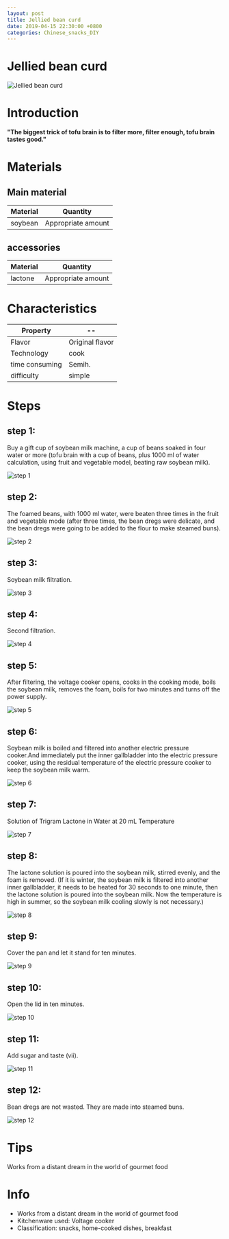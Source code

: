 ```yaml
---
layout: post
title: Jellied bean curd
date: 2019-04-15 22:30:00 +0800
categories: Chinese_snacks_DIY
---
```


# Jellied bean curd

![Jellied bean curd]({{site.baseurl}}/img/410038/410038.jpg)

# Introduction

**"The biggest trick of tofu brain is to filter more, filter enough, tofu brain tastes good."**

# Materials


## Main material

Material|Quantity
--|--
soybean|Appropriate amount

## accessories

Material|Quantity
--|--
lactone|Appropriate amount

# Characteristics

Property|--
--|--
Flavor|Original flavor
Technology|cook
time consuming|Semih.
difficulty|simple

# Steps

## step 1:

Buy a gift cup of soybean milk machine, a cup of beans soaked in four water or more (tofu brain with a cup of beans, plus 1000 ml of water calculation, using fruit and vegetable model, beating raw soybean milk).

![step 1]({{site.baseurl}}/img/410038/1.jpg)

## step 2:

The foamed beans, with 1000 ml water, were beaten three times in the fruit and vegetable mode (after three times, the bean dregs were delicate, and the bean dregs were going to be added to the flour to make steamed buns).

![step 2]({{site.baseurl}}/img/410038/2.jpg)

## step 3:

Soybean milk filtration.

![step 3]({{site.baseurl}}/img/410038/3.jpg)

## step 4:

Second filtration.

![step 4]({{site.baseurl}}/img/410038/4.jpg)

## step 5:

After filtering, the voltage cooker opens, cooks in the cooking mode, boils the soybean milk, removes the foam, boils for two minutes and turns off the power supply.

![step 5]({{site.baseurl}}/img/410038/5.jpg)

## step 6:

Soybean milk is boiled and filtered into another electric pressure cooker.And immediately put the inner gallbladder into the electric pressure cooker, using the residual temperature of the electric pressure cooker to keep the soybean milk warm.

![step 6]({{site.baseurl}}/img/410038/6.jpg)

## step 7:

Solution of Trigram Lactone in Water at 20 mL Temperature

![step 7]({{site.baseurl}}/img/410038/7.jpg)

## step 8:

The lactone solution is poured into the soybean milk, stirred evenly, and the foam is removed. (If it is winter, the soybean milk is filtered into another inner gallbladder, it needs to be heated for 30 seconds to one minute, then the lactone solution is poured into the soybean milk. Now the temperature is high in summer, so the soybean milk cooling slowly is not necessary.)

![step 8]({{site.baseurl}}/img/410038/8.jpg)

## step 9:

Cover the pan and let it stand for ten minutes.

![step 9]({{site.baseurl}}/img/410038/9.jpg)

## step 10:

Open the lid in ten minutes.

![step 10]({{site.baseurl}}/img/410038/10.jpg)

## step 11:

Add sugar and taste (vii).

![step 11]({{site.baseurl}}/img/410038/11.jpg)

## step 12:

Bean dregs are not wasted. They are made into steamed buns.

![step 12]({{site.baseurl}}/img/410038/12.jpg)

# Tips

Works from a distant dream in the world of gourmet food

# Info

- Works from a distant dream in the world of gourmet food
- Kitchenware used: Voltage cooker
- Classification: snacks, home-cooked dishes, breakfast